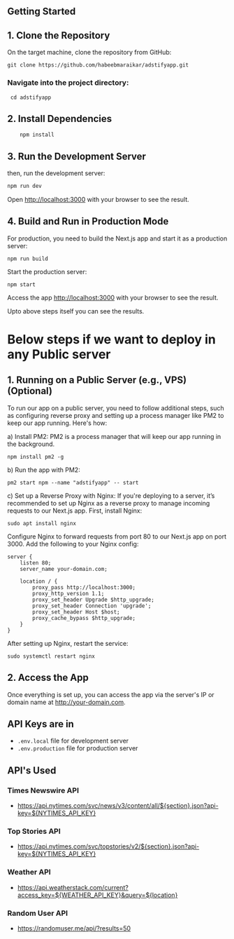 ## Getting Started

## 1. Clone the Repository

On the target machine, clone the repository from GitHub:
```
git clone https://github.com/habeebmaraikar/adstifyapp.git 
```


### Navigate into the project directory:
```
 cd adstifyapp
```

## 2. Install Dependencies
```
    npm install
```

## 3. Run the Development Server

then, run the development server:

```bash
npm run dev
```

Open [http://localhost:3000](http://localhost:3000) with your browser to see the result.


## 4. Build and Run in Production Mode 
For production, you need to build the Next.js app and start it as a production server:

```
npm run build
```

Start the production server:

```
npm start
```

Access the app [http://localhost:3000](http://localhost:3000) with your browser to see the result.

Upto above steps itself you can see the results. 


# Below steps if we want to deploy in any Public server 
## 1. Running on a Public Server (e.g., VPS) (Optional)

To run our app on a public server, you need to follow additional steps, such as configuring reverse proxy and setting up a process manager like PM2 to keep our app running. Here's how:

a) Install PM2:
PM2 is a process manager that will keep our app running in the background.

```
npm install pm2 -g
```

b) Run the app with PM2:

```
pm2 start npm --name "adstifyapp" -- start
```

c) Set up a Reverse Proxy with Nginx:
If you're deploying to a server, it’s recommended to set up Nginx as a reverse proxy to manage incoming requests to our Next.js app. First, install Nginx:

```
sudo apt install nginx
```


Configure Nginx to forward requests from port 80 to our Next.js app on port 3000. Add the following to your Nginx config:

```
server {
    listen 80;
    server_name your-domain.com;

    location / {
        proxy_pass http://localhost:3000;
        proxy_http_version 1.1;
        proxy_set_header Upgrade $http_upgrade;
        proxy_set_header Connection 'upgrade';
        proxy_set_header Host $host;
        proxy_cache_bypass $http_upgrade;
    }
}
```

After setting up Nginx, restart the service:

```
sudo systemctl restart nginx
```

## 2. Access the App
Once everything is set up, you can access the app via the server's IP or domain name at http://your-domain.com.




## API Keys are in
- `.env.local` file for development server
- `.env.production` file for production server

## API's Used
### Times Newswire API
- https://api.nytimes.com/svc/news/v3/content/all/${section}.json?api-key=${NYTIMES_API_KEY}

### Top Stories API
- https://api.nytimes.com/svc/topstories/v2/${section}.json?api-key=${NYTIMES_API_KEY}

### Weather API 
- https://api.weatherstack.com/current?access_key=${WEATHER_API_KEY}&query=${location}

### Random User API
- https://randomuser.me/api/?results=50

